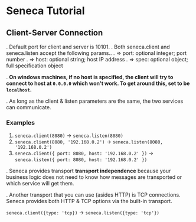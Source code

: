 # Seneca Tutorial

## Client-Server Connection

. Default port for client and server is 10101.
. Both seneca.client and seneca.listen accept the following params..
. => port: optional integer; port number
. => host: optional string; host IP address
. => spec: optional object; full specification object

. <b>On windows machines, if no host is specified, the client will try to connect to host at `0.0.0.0` which won't work. To get around this, set <host> to be `localhost`.</b>

. As long as the client & listen parameters are the same, the two services can communicate.

### Examples

1. `seneca.client(8080)` → `seneca.listen(8080)`
2. `seneca.client(8080, '192.168.0.2')` → `seneca.listen(8080, '192.168.0.2')` 
3. `seneca.client({ port: 8080, host: '192.168.0.2' })` → `seneca.listen({ port: 8080, host: '192.168.0.2' })` 


. Seneca provides transport <b>transport independence</b> because your business logic does not need to know how messages are transported or which service will get them.

. Another transport that you can use (asides HTTP) is TCP connections. Seneca provides both HTTP & TCP options via the built-in transport.

`seneca.client({type: 'tcp})` -> `seneca.listen({type: 'tcp'})`